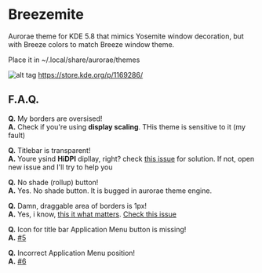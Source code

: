 # Breezemite
Aurorae theme for KDE 5.8 that mimics Yosemite window decoration, but with Breeze colors to match Breeze window theme.

Place it in ~/.local/share/aurorae/themes

![alt tag](https://cn.pling.com/img/6/6/d/d/5ee0d8f29801ecd2f6c418d05b4c77d6173a.png)
https://store.kde.org/p/1169286/

## F.A.Q.

**Q.** My borders are oversised!  
**A.** Check if you're using **display scaling**. THis theme is sensitive to it (my fault)

**Q.** Titlebar is transparent!  
**A.** Youre ysind **HiDPI** dipllay, right? check [this issue](https://github.com/andreyorst/Breezemite/issues/4#issuecomment-295890785) for solution. If not, open new issue and I'll try to help you

**Q.** No shade (rollup) button!  
**A.** Yes. No shade button. It is bugged in aurorae theme engine.

**Q.** Damn, draggable area of borders is 1px!  
**A.** Yes, i know, [this it what matters](https://www.youtube.com/watch?v=4MycEcQOSzc). [Check this issue](https://github.com/andreyorst/Breezemite/issues/2)

**Q.** Icon for title bar Application Menu button is missing!  
**A.** [#5](https://github.com/andreyorst/Breezemite/issues/5)

**Q.** Incorrect Application Menu position!  
**A.** [#6](https://github.com/andreyorst/Breezemite/issues/6)

